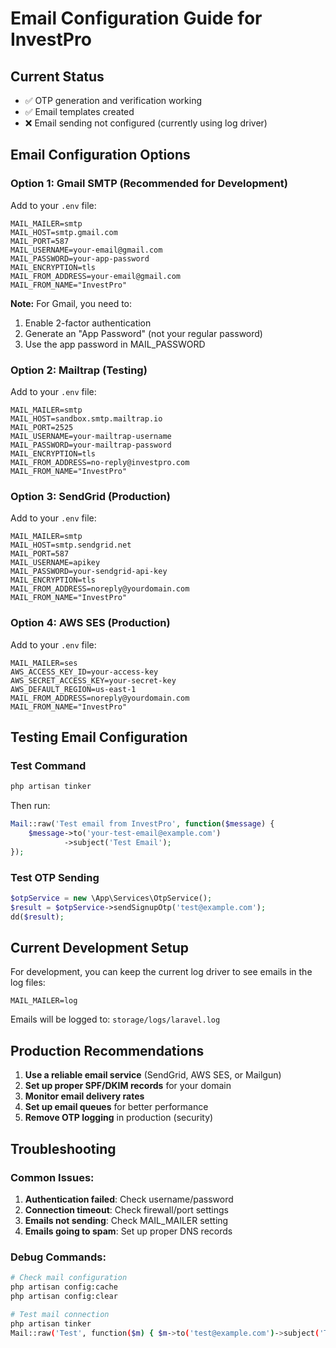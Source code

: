 # Email Configuration Guide for InvestPro

## Current Status
- ✅ OTP generation and verification working
- ✅ Email templates created
- ❌ Email sending not configured (currently using log driver)

## Email Configuration Options

### Option 1: Gmail SMTP (Recommended for Development)

Add to your `.env` file:
```env
MAIL_MAILER=smtp
MAIL_HOST=smtp.gmail.com
MAIL_PORT=587
MAIL_USERNAME=your-email@gmail.com
MAIL_PASSWORD=your-app-password
MAIL_ENCRYPTION=tls
MAIL_FROM_ADDRESS=your-email@gmail.com
MAIL_FROM_NAME="InvestPro"
```

**Note:** For Gmail, you need to:
1. Enable 2-factor authentication
2. Generate an "App Password" (not your regular password)
3. Use the app password in MAIL_PASSWORD

### Option 2: Mailtrap (Testing)

Add to your `.env` file:
```env
MAIL_MAILER=smtp
MAIL_HOST=sandbox.smtp.mailtrap.io
MAIL_PORT=2525
MAIL_USERNAME=your-mailtrap-username
MAIL_PASSWORD=your-mailtrap-password
MAIL_ENCRYPTION=tls
MAIL_FROM_ADDRESS=no-reply@investpro.com
MAIL_FROM_NAME="InvestPro"
```

### Option 3: SendGrid (Production)

Add to your `.env` file:
```env
MAIL_MAILER=smtp
MAIL_HOST=smtp.sendgrid.net
MAIL_PORT=587
MAIL_USERNAME=apikey
MAIL_PASSWORD=your-sendgrid-api-key
MAIL_ENCRYPTION=tls
MAIL_FROM_ADDRESS=noreply@yourdomain.com
MAIL_FROM_NAME="InvestPro"
```

### Option 4: AWS SES (Production)

Add to your `.env` file:
```env
MAIL_MAILER=ses
AWS_ACCESS_KEY_ID=your-access-key
AWS_SECRET_ACCESS_KEY=your-secret-key
AWS_DEFAULT_REGION=us-east-1
MAIL_FROM_ADDRESS=noreply@yourdomain.com
MAIL_FROM_NAME="InvestPro"
```

## Testing Email Configuration

### Test Command
```bash
php artisan tinker
```

Then run:
```php
Mail::raw('Test email from InvestPro', function($message) {
    $message->to('your-test-email@example.com')
            ->subject('Test Email');
});
```

### Test OTP Sending
```php
$otpService = new \App\Services\OtpService();
$result = $otpService->sendSignupOtp('test@example.com');
dd($result);
```

## Current Development Setup

For development, you can keep the current log driver to see emails in the log files:

```env
MAIL_MAILER=log
```

Emails will be logged to: `storage/logs/laravel.log`

## Production Recommendations

1. **Use a reliable email service** (SendGrid, AWS SES, or Mailgun)
2. **Set up proper SPF/DKIM records** for your domain
3. **Monitor email delivery rates**
4. **Set up email queues** for better performance
5. **Remove OTP logging** in production (security)

## Troubleshooting

### Common Issues:
1. **Authentication failed**: Check username/password
2. **Connection timeout**: Check firewall/port settings
3. **Emails not sending**: Check MAIL_MAILER setting
4. **Emails going to spam**: Set up proper DNS records

### Debug Commands:
```bash
# Check mail configuration
php artisan config:cache
php artisan config:clear

# Test mail connection
php artisan tinker
Mail::raw('Test', function($m) { $m->to('test@example.com')->subject('Test'); });
```
